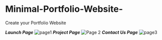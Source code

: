# Minimal-Portfolio-Website-
Create your Portfolio Website 

***Launch Page***
![page1](https://github.com/WarmisharrowPy/Minimal-Portfolio-Website-/assets/87402431/4b70d99d-ece9-4f54-a213-69dfd4e59d54)
***Project Page***
![Page 2](https://github.com/WarmisharrowPy/Minimal-Portfolio-Website-/assets/87402431/fcbc53be-b649-4f7a-ac94-789988c24722)
***Contact Us Page***
![page3](https://github.com/WarmisharrowPy/Minimal-Portfolio-Website-/assets/87402431/d4954f03-4343-404e-a6d7-84e05e0e1b64)
